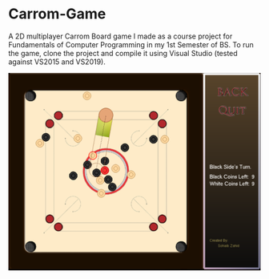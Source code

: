 # Carrom-Game
A 2D multiplayer Carrom Board game I made as a course project for Fundamentals of Computer Programming in my 1st Semester of BS.
To run the game, clone the project and compile it using Visual Studio (tested against VS2015 and VS2019).

![Screenshot of the game](screenshot.png?raw=true "Title")
